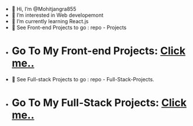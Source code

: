 - 👋 Hi, I’m @Mohitjangra855
- 👀 I’m interested in Web developemont
- 🌱 I’m currently learning React.js
- 👀 See Front-end Projects to go : repo - Projects
- # Go To My Front-end Projects:  [Click me..](https://github.com/Mohitjangra855/Projects)
- 👀 See Full-stack Projects to go : repo - Full-Stack-Projects.
- # Go To My Full-Stack Projects:  [Click me..](https://github.com/Mohitjangra855/Full-Stack-Projects.git)
